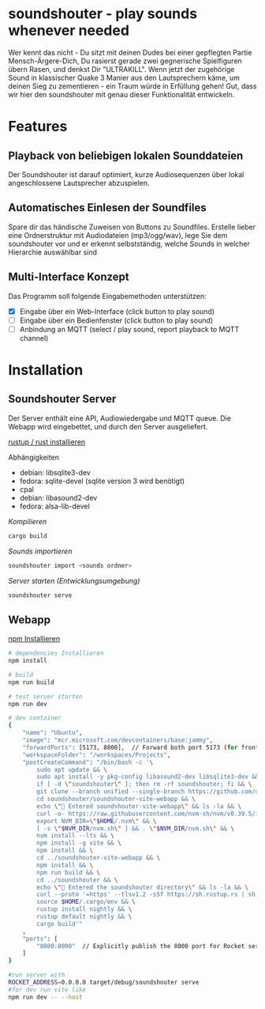 # soundshouter - play sounds whenever needed

Wer kennt das nicht - Du sitzt mit deinen Dudes bei einer gepflegten Partie Mensch-Ärgere-Dich, Du rasierst gerade zwei gegnerische Spielfiguren übern Rasen, und denkst Dir "ULTRAKILL". Wenn jetzt der zugehörige Sound in klassischer Quake 3 Manier aus den Lautsprechern käme, um deinen Sieg zu zementieren - ein Traum würde in Erfüllung gehen! Gut, dass wir hier den soundshouter mit genau dieser Funktionalität entwickeln. 

# Features 

## Playback von beliebigen lokalen Sounddateien 

Der Soundshouter ist darauf optimiert, kurze Audiosequenzen über lokal angeschlossene Lautsprecher abzuspielen. 

## Automatisches Einlesen der Soundfiles

Spare dir das händische Zuweisen von Buttons zu Soundfiles. Erstelle lieber eine Ordnerstruktur mit Audiodateien (mp3/ogg/wav), lege Sie dem soundshouter vor und er erkennt selbstständig, welche Sounds in welcher Hierarchie auswählbar sind

## Multi-Interface Konzept

Das Programm soll folgende Eingabemethoden unterstützen:
* [x] Eingabe über ein Web-Interface (click button to play sound)
* [ ] Eingabe über ein Bedienfenster (click button to play sound)
* [ ] Anbindung an MQTT (select / play sound, report playback to MQTT channel)

# Installation

## Soundshouter Server 

Der Server enthält eine API, Audiowiedergabe und MQTT queue.
Die Webapp wird eingebettet, und durch den Server ausgeliefert.

[rustup / rust installieren](https://rustup.rs/)

Abhängigkeiten
* debian: libsqlite3-dev
* fedora: sqlite-devel (sqlite version 3 wird benötigt)
* cpal 
* debian: libasound2-dev 
* fedora: alsa-lib-devel

*Kompilieren*
```bash
cargo build
```

*Sounds importieren*
```bash
soundshouter import <sounds ordner>
```

*Server starten (Entwicklungsumgebung)*
```bash
soundshouter serve
```

## Webapp

[npm Installieren](https://docs.npmjs.com/downloading-and-installing-node-js-and-npm)
```bash
# dependencies Installieren
npm install

# build
npm run build

# test server starten
npm run dev
```

```bash
# dev container
{
    "name": "Ubuntu",
    "image": "mcr.microsoft.com/devcontainers/base:jammy",
    "forwardPorts": [5173, 8000],  // Forward both port 5173 (for frontend) and port 8000 (for Rocket server)
    "workspaceFolder": "/workspaces/Projects",
    "postCreateCommand": "/bin/bash -c '\
        sudo apt update && \
        sudo apt install -y pkg-config libasound2-dev libsqlite3-dev && \
        if [ -d \"soundshouter\" ]; then rm -rf soundshouter; fi && \
        git clone --branch unified --single-branch https://github.com/dr-R3dn3ck/soundshouter.git soundshouter && \
        cd soundshouter/soundshouter-vite-webapp && \
        echo \"📁 Entered soundshouter-vite-webapp\" && ls -la && \
        curl -o- https://raw.githubusercontent.com/nvm-sh/nvm/v0.39.5/install.sh | bash && \
        export NVM_DIR=\"$HOME/.nvm\" && \
        [ -s \"$NVM_DIR/nvm.sh\" ] && . \"$NVM_DIR/nvm.sh\" && \
        nvm install --lts && \
        npm install -g vite && \
        npm install && \
        cd ../soundshouter-vite-webapp && \
        npm install && \
        npm run build && \
        cd ../soundshouter && \
        echo \"📁 Entered the soundshouter directory\" && ls -la && \
        curl --proto '=https' --tlsv1.2 -sSf https://sh.rustup.rs | sh && \
        source $HOME/.cargo/env && \
        rustup install nightly && \
        rustup default nightly && \
        cargo build'"
    ,
    "ports": [
        "8000:8000"  // Explicitly publish the 8000 port for Rocket server
    ]
}
```

```bash
#run server with
ROCKET_ADDRESS=0.0.0.0 target/debug/soundshouter serve
#for dev run vite like
npm run dev -- --host

```

